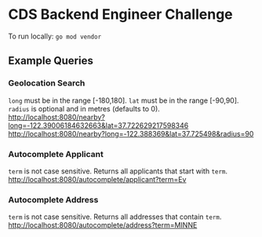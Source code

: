 # CDS Backend Engineer Challenge

To run locally:
`go mod vendor`

## Example Queries  

### Geolocation Search

`long` must be in the range [-180,180]. `lat` must be in the range [-90,90]. `radius` is optional and in metres (defaults to 0).
<http://localhost:8080/nearby?long=-122.39006184632663&lat=37.722629217598346>  
<http://localhost:8080/nearby?long=-122.388369&lat=37.725498&radius=90>

### Autocomplete Applicant

`term` is not case sensitive. Returns all applicants that start with `term`.
<http://localhost:8080/autocomplete/applicant?term=Ev>

### Autocomplete Address

`term` is not case sensitive. Returns all addresses that contain `term`.
<http://localhost:8080/autocomplete/address?term=MINNE>